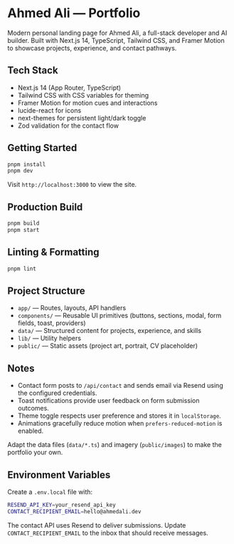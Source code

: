 # Ahmed Ali — Portfolio

Modern personal landing page for Ahmed Ali, a full-stack developer and AI builder. Built with Next.js 14, TypeScript, Tailwind CSS, and Framer Motion to showcase projects, experience, and contact pathways.

## Tech Stack
- Next.js 14 (App Router, TypeScript)
- Tailwind CSS with CSS variables for theming
- Framer Motion for motion cues and interactions
- lucide-react for icons
- next-themes for persistent light/dark toggle
- Zod validation for the contact flow

## Getting Started

```bash
pnpm install
pnpm dev
```
Visit `http://localhost:3000` to view the site.

## Production Build

```bash
pnpm build
pnpm start
```

## Linting & Formatting

```bash
pnpm lint
```

## Project Structure
- `app/` — Routes, layouts, API handlers
- `components/` — Reusable UI primitives (buttons, sections, modal, form fields, toast, providers)
- `data/` — Structured content for projects, experience, and skills
- `lib/` — Utility helpers
- `public/` — Static assets (project art, portrait, CV placeholder)

## Notes
- Contact form posts to `/api/contact` and sends email via Resend using the configured credentials.
- Toast notifications provide user feedback on form submission outcomes.
- Theme toggle respects user preference and stores it in `localStorage`.
- Animations gracefully reduce motion when `prefers-reduced-motion` is enabled.

Adapt the data files (`data/*.ts`) and imagery (`public/images`) to make the portfolio your own.

## Environment Variables

Create a `.env.local` file with:

```bash
RESEND_API_KEY=your_resend_api_key
CONTACT_RECIPIENT_EMAIL=hello@ahmedali.dev
```

The contact API uses Resend to deliver submissions. Update `CONTACT_RECIPIENT_EMAIL` to the inbox that should receive messages.
